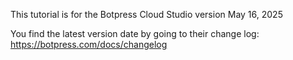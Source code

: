 This tutorial is for the Botpress Cloud Studio version May 16, 2025

You find the latest version date by going to their change log:
https://botpress.com/docs/changelog